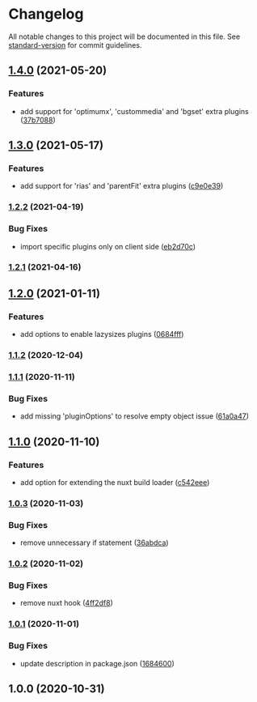 # Changelog

All notable changes to this project will be documented in this file. See [standard-version](https://github.com/conventional-changelog/standard-version) for commit guidelines.

## [1.4.0](https://github.com/ivodolenc/nuxt-lazysizes/compare/v1.3.0...v1.4.0) (2021-05-20)


### Features

* add support for 'optimumx', 'custommedia' and 'bgset' extra plugins ([37b7088](https://github.com/ivodolenc/nuxt-lazysizes/commit/37b70881b91546d1188af165017398d7648b5429))

## [1.3.0](https://github.com/ivodolenc/nuxt-lazysizes/compare/v1.2.2...v1.3.0) (2021-05-17)


### Features

* add support for 'rias' and 'parentFit' extra plugins ([c9e0e39](https://github.com/ivodolenc/nuxt-lazysizes/commit/c9e0e39949fdde1b0c877429babaa47382ab132d))

### [1.2.2](https://github.com/ivodolenc/nuxt-lazysizes/compare/v1.2.1...v1.2.2) (2021-04-19)


### Bug Fixes

* import specific plugins only on client side ([eb2d70c](https://github.com/ivodolenc/nuxt-lazysizes/commit/eb2d70cdc05a0d02b474fd14ef0204e529755290))

### [1.2.1](https://github.com/ivodolenc/nuxt-lazysizes/compare/v1.2.0...v1.2.1) (2021-04-16)

## [1.2.0](https://github.com/ivodolenc/nuxt-lazysizes/compare/v1.1.2...v1.2.0) (2021-01-11)


### Features

* add options to enable lazysizes plugins ([0684fff](https://github.com/ivodolenc/nuxt-lazysizes/commit/0684fff94c1a6173b70478344daf7c30347e02f2))

### [1.1.2](https://github.com/ivodolenc/nuxt-lazysizes/compare/v1.1.1...v1.1.2) (2020-12-04)

### [1.1.1](https://github.com/ivodolenc/nuxt-lazysizes/compare/v1.1.0...v1.1.1) (2020-11-11)


### Bug Fixes

* add missing 'pluginOptions' to resolve empty object issue ([61a0a47](https://github.com/ivodolenc/nuxt-lazysizes/commit/61a0a47555f348daa871c6365a2f55e1005b598b))

## [1.1.0](https://github.com/ivodolenc/nuxt-lazysizes/compare/v1.0.3...v1.1.0) (2020-11-10)


### Features

* add option for extending the nuxt build loader ([c542eee](https://github.com/ivodolenc/nuxt-lazysizes/commit/c542eee3a584e5234c7fe6d912c03c14e1ab2d48))

### [1.0.3](https://github.com/ivodolenc/nuxt-lazysizes/compare/v1.0.2...v1.0.3) (2020-11-03)


### Bug Fixes

* remove unnecessary if statement ([36abdca](https://github.com/ivodolenc/nuxt-lazysizes/commit/36abdcaee267ee22ee84a53d3fafee17272785ab))

### [1.0.2](https://github.com/ivodolenc/nuxt-lazysizes/compare/v1.0.1...v1.0.2) (2020-11-02)


### Bug Fixes

* remove nuxt hook ([4ff2df8](https://github.com/ivodolenc/nuxt-lazysizes/commit/4ff2df81f8c02185f1e852465b9b29c0f68bbecc))

### [1.0.1](https://github.com/ivodolenc/nuxt-lazysizes/compare/v1.0.0...v1.0.1) (2020-11-01)


### Bug Fixes

* update description in package.json ([1684600](https://github.com/ivodolenc/nuxt-lazysizes/commit/16846006392b4d9cee75365b28079f943573830d))

## 1.0.0 (2020-10-31)
